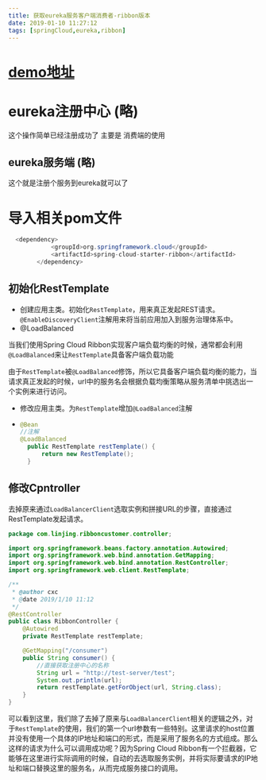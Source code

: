 ```yaml
---
title: 获取eureka服务客户端消费者-ribbon版本
date: 2019-01-10 11:27:12
tags: [springCloud,eureka,ribbon]
---
```


# [demo地址](https://github.com/AsummerCat/springCloudCustomer)

# eureka注册中心 (略)

这个操作简单已经注册成功了  主要是 消费端的使用

## eureka服务端 (略)

这个就是注册个服务到eureka就可以了

<!--more-->

# 导入相关pom文件

```java
  <dependency>
            <groupId>org.springframework.cloud</groupId>
            <artifactId>spring-cloud-starter-ribbon</artifactId>
        </dependency>
```



## 初始化RestTemplate

- 创建应用主类。初始化`RestTemplate`，用来真正发起REST请求。`@EnableDiscoveryClient`注解用来将当前应用加入到服务治理体系中。
- @LoadBalanced

当我们使用Spring Cloud Ribbon实现客户端负载均衡的时候，通常都会利用`@LoadBalanced`来让`RestTemplate`具备客户端负载功能

由于`RestTemplate`被`@LoadBalanced`修饰，所以它具备客户端负载均衡的能力，当请求真正发起的时候，url中的服务名会根据负载均衡策略从服务清单中挑选出一个实例来进行访问。

- 修改应用主类。为`RestTemplate`增加`@LoadBalanced`注解

- ```java
  @Bean
  //注解
  @LoadBalanced
  	public RestTemplate restTemplate() {
  		return new RestTemplate();
  	}
  ```





## 修改Cpntroller

去掉原来通过`LoadBalancerClient`选取实例和拼接URL的步骤，直接通过RestTemplate发起请求。

```java
package com.linjing.ribboncustomer.controller;

import org.springframework.beans.factory.annotation.Autowired;
import org.springframework.web.bind.annotation.GetMapping;
import org.springframework.web.bind.annotation.RestController;
import org.springframework.web.client.RestTemplate;

/**
 * @author cxc
 * @date 2019/1/10 11:12
 */
@RestController
public class RibbonController {
    @Autowired
    private RestTemplate restTemplate;

    @GetMapping("/consumer")
    public String consumer() {
        //直接获取注册中心的名称
        String url = "http://test-server/test";
        System.out.println(url);
        return restTemplate.getForObject(url, String.class);
    }
}
```



可以看到这里，我们除了去掉了原来与`LoadBalancerClient`相关的逻辑之外，对于`RestTemplate`的使用，我们的第一个url参数有一些特别。这里请求的host位置并没有使用一个具体的IP地址和端口的形式，而是采用了服务名的方式组成。那么这样的请求为什么可以调用成功呢？因为Spring Cloud Ribbon有一个拦截器，它能够在这里进行实际调用的时候，自动的去选取服务实例，并将实际要请求的IP地址和端口替换这里的服务名，从而完成服务接口的调用。